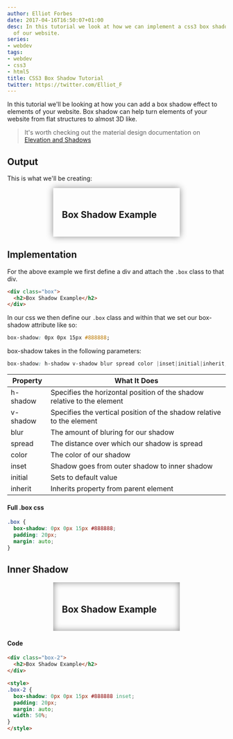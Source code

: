 ```yaml
---
author: Elliot Forbes
date: 2017-04-16T16:50:07+01:00
desc: In this tutorial we look at how we can implement a css3 box shadow to components
  of our website.
series:
- webdev
tags:
- webdev
- css3
- html5
title: CSS3 Box Shadow Tutorial
twitter: https://twitter.com/Elliot_F
---
```


In this tutorial we'll be looking at how you can add a box shadow effect to elements of your website. Box shadow can help turn elements of your website from flat structures to almost 3D like. 

> It's worth checking out the material design documentation on [Elevation and Shadows](https://material.io/guidelines/material-design/elevation-shadows.html) 

## Output

This is what we'll be creating:

<div class="box">
  <h2>Box Shadow Example</h2>
</div>

<style>
.box {
  box-shadow: 0px 0px 15px #888888;
  padding: 20px;
  margin: auto;
  width: 50%;
}
</style>

## Implementation

For the above example we first define a div and attach the `.box` class to that div.

```html
<div class="box">
  <h2>Box Shadow Example</h2>
</div>
```

In our css we then define our `.box` class and within that we set our box-shadow attribute like so:

```css
box-shadow: 0px 0px 15px #888888;
```

box-shadow takes in the following parameters:

```css
box-shadow: h-shadow v-shadow blur spread color |inset|initial|inherit;
```

| Property | What It Does |
| -------- | ------------ |
| h-shadow | Specifies the horizontal position of the shadow relative to the element |
| v-shadow | Specifies the vertical position of the shadow relative to the element |
| blur     | The amount of bluring for our shadow |
| spread   | The distance over which our shadow is spread |
| color    | The color of our shadow |
| inset    | Shadow goes from outer shadow to inner shadow |
| initial  | Sets to default value |
| inherit  | Inherits property from parent element |


#### Full .box css

```css
.box {
  box-shadow: 0px 0px 15px #888888;
  padding: 20px;
  margin: auto;
}
```


## Inner Shadow

<div class="box-2">
  <h2>Box Shadow Example</h2>
</div>

<style>
.box-2 {
  box-shadow: 0px 0px 15px #888888 inset;
  padding: 20px;
  margin: auto;
  width: 50%;
}
</style>

#### Code

```html
<div class="box-2">
  <h2>Box Shadow Example</h2>
</div>

<style>
.box-2 {
  box-shadow: 0px 0px 15px #888888 inset;
  padding: 20px;
  margin: auto;
  width: 50%;
}
</style>
```

